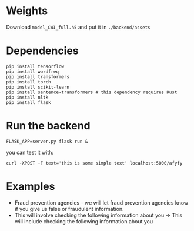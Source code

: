 # Weights

Download `model_CWI_full.h5` and put it in `./backend/assets`

# Dependencies
```shell
pip install tensorflow
pip install wordfreq
pip install transformers
pip install torch
pip install scikit-learn
pip install sentence-transformers # this dependency requires Rust
pip install nltk
pip install flask
```

# Run the backend
```shell
FLASK_APP=server.py flask run &
```

you can test it with:
```shell
curl -XPOST -F text='this is some simple text' localhost:5000/afyfy
```

# Examples

- Fraud prevention agencies - we will let fraud prevention agencies know if you give us false or fraudulent information.
- This will involve checking the following information about you
  ->
  This will include checking the following information about you

